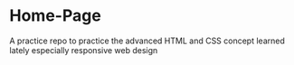 # Home-Page

A practice repo to practice the advanced HTML and CSS concept learned lately especially responsive web design
